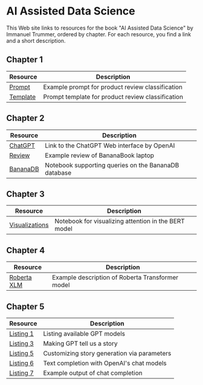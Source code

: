 # AI Assisted Data Science

This Web site links to resources for the book "AI Assisted Data Science" by Immanuel Trummer, ordered by chapter. For each resource, you find a link and a short description.

## Chapter 1

| Resource | Description |
| --- | --- |
| [Prompt](https://docs.google.com/document/d/1f3M2PV5mgy1kyg3J5C4QiiBqcsxxz4SBXYzHSJQ0NEw/edit?usp=sharing)|  Example prompt for product review classification |
| [Template](https://docs.google.com/document/d/1eDnrMe1G5UapYswZrIdRDxlEQTTKupVVyWUaQR7pOZM/edit?usp=sharing)| Prompt template for product review classification |

## Chapter 2

| Resource | Description |
| --- | --- |
| [ChatGPT](https://chat.openai.com/) | Link to the ChatGPT Web interface by OpenAI |
| [Review](https://docs.google.com/document/d/1LKVnR62O5iIzJNS0urvGDuc5GQ9zLkT-XRvrwhVNMpg/edit?usp=sharing)| Example review of BananaBook laptop|
| [BananaDB](https://colab.research.google.com/drive/10AT3uNRxQRDJU5giWWcktfS2BuoLGASE?usp=sharing) | Notebook supporting queries on the BananaDB database|

## Chapter 3

| Resource | Description |
| --- | --- |
| [Visualizations](https://github.com/jessevig/bertviz) | Notebook for visualizing attention in the BERT model|

## Chapter 4

| Resource | Description |
| --- | --- |
| [Roberta XLM](https://huggingface.co/xlm-roberta-base) | Example description of Roberta Transformer model |

## Chapter 5

| Resource | Description |
| --- | --- |
| [Listing 1](https://github.com/itrummer/DataScienceWithGPT/blob/db74c2fb161e2a51c8462239102220812904efb9/src/chapter5/listing1.py) | Listing available GPT models|
| [Listing 3](https://github.com/itrummer/DataScienceWithGPT/blob/db74c2fb161e2a51c8462239102220812904efb9/src/chapter5/listing3.py) | Making GPT tell us a story|
| [Listing 5](https://github.com/itrummer/DataScienceWithGPT/blob/db74c2fb161e2a51c8462239102220812904efb9/src/chapter5/listing5.py) | Customizing story generation via parameters|
| [Listing 6](https://github.com/itrummer/DataScienceWithGPT/blob/db74c2fb161e2a51c8462239102220812904efb9/src/chapter5/listing6.py) | Text completion with OpenAI's chat models|
| [Listing 7](https://github.com/itrummer/DataScienceWithGPT/blob/db74c2fb161e2a51c8462239102220812904efb9/src/chapter5/listing7.py) | Example output of chat completion|
